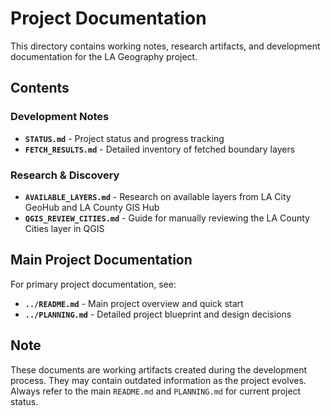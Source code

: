 # Project Documentation

This directory contains working notes, research artifacts, and development documentation for the LA Geography project.

## Contents

### Development Notes
- **`STATUS.md`** - Project status and progress tracking
- **`FETCH_RESULTS.md`** - Detailed inventory of fetched boundary layers

### Research & Discovery
- **`AVAILABLE_LAYERS.md`** - Research on available layers from LA City GeoHub and LA County GIS Hub
- **`QGIS_REVIEW_CITIES.md`** - Guide for manually reviewing the LA County Cities layer in QGIS

## Main Project Documentation

For primary project documentation, see:
- **`../README.md`** - Main project overview and quick start
- **`../PLANNING.md`** - Detailed project blueprint and design decisions

## Note

These documents are working artifacts created during the development process. They may contain outdated information as the project evolves. Always refer to the main `README.md` and `PLANNING.md` for current project status.

